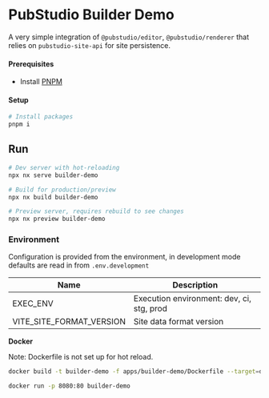 # PubStudio Builder Demo

A very simple integration of `@pubstudio/editor`, `@pubstudio/renderer` that relies on `pubstudio-site-api` for site persistence.

#### Prerequisites

- Install [PNPM](https://pnpm.io/)

#### Setup

```bash
# Install packages
pnpm i
```

## Run

```bash
# Dev server with hot-reloading
npx nx serve builder-demo

# Build for production/preview
npx nx build builder-demo

# Preview server, requires rebuild to see changes
npx nx preview builder-demo
```

### Environment

Configuration is provided from the environment, in development mode defaults are read in from `.env.development`

| Name                     | Description                               |
| ------------------------ | ----------------------------------------- |
| EXEC_ENV                 | Execution environment: dev, ci, stg, prod |
| VITE_SITE_FORMAT_VERSION | Site data format version                  |

**Docker**

Note: Dockerfile is not set up for hot reload.

```bash
docker build -t builder-demo -f apps/builder-demo/Dockerfile --target=dev .

docker run -p 8080:80 builder-demo
```
